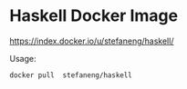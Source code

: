 # Haskell Docker Image

https://index.docker.io/u/stefaneng/haskell/

Usage:

    docker pull  stefaneng/haskell


